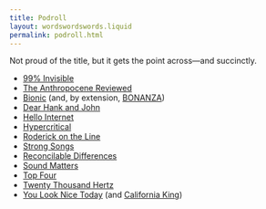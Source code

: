 ```yaml
---
title: Podroll
layout: wordswordswords.liquid
permalink: podroll.html
---
```


Not proud of the title, but it gets the point across—and succinctly.

- [99% Invisible](https://99percentinvisible.org)
- [The Anthropocene Reviewed](https://www.wnycstudios.org/podcasts/anthropocene-reviewed)
- [Bionic](https://www.relay.fm/bionic) (and, by extension, [<span class="caps">BONANZA</span>](https://www.relay.fm/bonanza))
- [Dear Hank and John](https://overcast.fm/itunes1002937870)
- [Hello Internet](http://www.hellointernet.fm)
- [Hypercritical](https://hypercritical.fireside.fm)
- [Roderick on the Line](http://www.merlinmann.com/roderick)
- [Strong Songs](https://strongsongspodcast.com)
- [Reconcilable Differences](https://www.relay.fm/rd)
- [Sound Matters](https://beoplay.squarespace.com/journal/sound-matters)
- [Top Four](https://www.relay.fm/topfour)
- [Twenty Thousand Hertz](https://www.20k.org)
- [You Look Nice Today](https://www.youlooknicetoday.com) (and [California King](https://www.californiaking.org))
